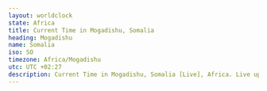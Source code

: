 ```yaml
---
layout: worldclock
state: Africa
title: Current Time in Mogadishu, Somalia
heading: Mogadishu
name: Somalia
iso: SO
timezone: Africa/Mogadishu
utc: UTC +02:27
description: Current Time in Mogadishu, Somalia [Live], Africa. Live update now time in Mogadishu, timezone Africa/Mogadishu, UTC +02:27, Country ISO code & Current Local Time.
---
```


